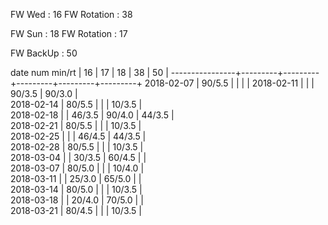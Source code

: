 FW Wed      : 16 
FW Rotation : 38

FW Sun      : 18
FW Rotation : 17

FW BackUp   : 50

date num min/rt |    16   |    17   |    18   |    38   |    50   | 
----------------+---------+---------+---------+---------+---------+
2018-02-07      |  90/5.5 |         |         |         |
2018-02-11      |         |         |  90/3.5 |  90/3.0 |        
2018-02-14      |  80/5.5 |         |         |  10/3.5 |        
2018-02-18      |         |  46/3.5 |  90/4.0 |  44/3.5 |        
2018-02-21      |  80/5.5 |         |         |  10/3.5 |        
2018-02-25      |         |         |  46/4.5 |  44/3.5 |        
2018-02-28      |  80/5.5 |         |         |  10/3.5 |        
2018-03-04      |         |  30/3.5 |  60/4.5 |         |        
2018-03-07      |  80/5.0 |         |         |  10/4.0 |        
2018-03-11      |         |  25/3.0 |  65/5.0 |         |        
2018-03-14      |  80/5.0 |         |         |  10/3.5 |        
2018-03-18      |         |  20/4.0 |  70/5.0 |         |        
2018-03-21      |  80/4.5 |         |         |  10/3.5 |        

